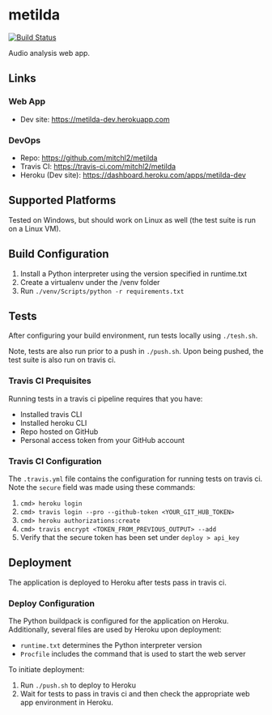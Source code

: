 # metilda
[![Build Status](https://travis-ci.com/mitchl2/metilda.svg?branch=master)](https://travis-ci.com/mitchl2/metilda)

Audio analysis web app.

## Links
### Web App
- Dev site: https://metilda-dev.herokuapp.com
### DevOps
- Repo: https://github.com/mitchl2/metilda 
- Travis CI: https://travis-ci.com/mitchl2/metilda
- Heroku (Dev site): https://dashboard.heroku.com/apps/metilda-dev

## Supported Platforms
Tested on Windows, but should work on Linux as well (the test suite is run on a Linux VM).

## Build Configuration
1) Install a Python interpreter using the version specified in runtime.txt
1) Create a virtualenv under the /venv folder
1) Run `./venv/Scripts/python -r requirements.txt` 

## Tests
After configuring your build environment, run tests locally using `./tesh.sh`. 

Note, tests are also run prior to a push in `./push.sh`. Upon being pushed, the test suite is also
run on travis ci.

### Travis CI Prequisites
Running tests in a travis ci pipeline requires that you have:
- Installed travis CLI
- Installed heroku CLI
- Repo hosted on GitHub
- Personal access token from your GitHub account

### Travis CI Configuration
The `.travis.yml` file contains the configuration for running tests on travis ci. Note the
`secure` field was made using these commands:
1) `cmd> heroku login`
1) `cmd> travis login --pro --github-token <YOUR_GIT_HUB_TOKEN>`
1) `cmd> heroku authorizations:create`
1) `cmd> travis encrypt <TOKEN_FROM_PREVIOUS_OUTPUT> --add`
1) Verify that the secure token has been set under `deploy > api_key`
  
## Deployment
The application is deployed to Heroku after tests pass in travis ci.

### Deploy Configuration
The Python buildpack is configured for the application on Heroku. Additionally, several files are used by Heroku upon
deployment:
- `runtime.txt` determines the Python interpreter version
- `Procfile` includes the command that is used to start the web server 

To initiate deployment: 
1) Run `./push.sh` to deploy to Heroku
1) Wait for tests to pass in travis ci and then check the appropriate web app environment in Heroku. 
